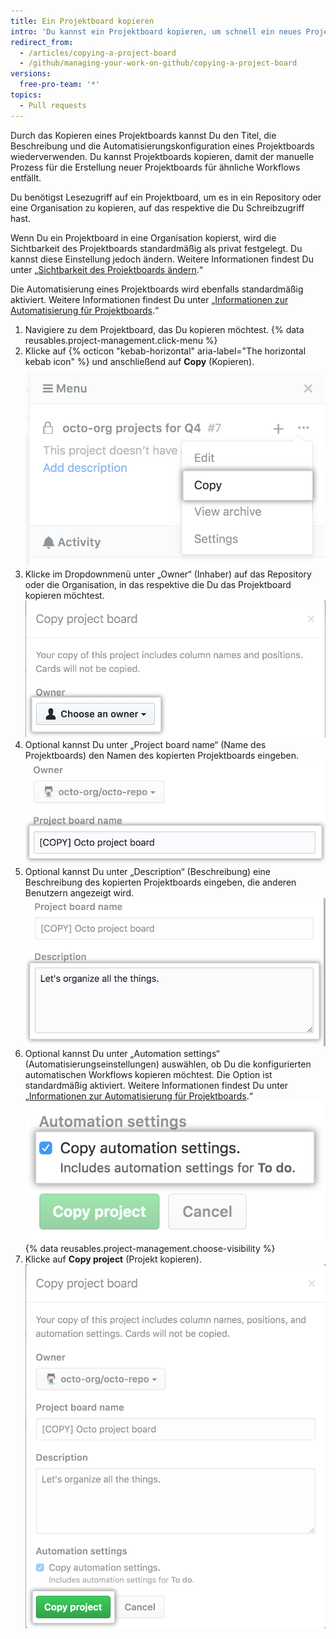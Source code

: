 ```yaml
---
title: Ein Projektboard kopieren
intro: 'Du kannst ein Projektboard kopieren, um schnell ein neues Projekt zu erstellen. Das Kopieren häufig genutzter oder stark angepasster Projektboards unterstützt die Standardisierung von Workflows.'
redirect_from:
  - /articles/copying-a-project-board
  - /github/managing-your-work-on-github/copying-a-project-board
versions:
  free-pro-team: '*'
topics:
  - Pull requests
---
```

Durch das Kopieren eines Projektboards kannst Du den Titel, die Beschreibung und die Automatisierungskonfiguration eines Projektboards wiederverwenden. Du kannst Projektboards kopieren, damit der manuelle Prozess für die Erstellung neuer Projektboards für ähnliche Workflows entfällt.

Du benötigst Lesezugriff auf ein Projektboard, um es in ein Repository oder eine Organisation zu kopieren, auf das respektive die Du Schreibzugriff hast.

Wenn Du ein Projektboard in eine Organisation kopierst, wird die Sichtbarkeit des Projektboards standardmäßig als privat festgelegt. Du kannst diese Einstellung jedoch ändern. Weitere Informationen findest Du unter „[Sichtbarkeit des Projektboards ändern](/articles/changing-project-board-visibility/).“

Die Automatisierung eines Projektboards wird ebenfalls standardmäßig aktiviert. Weitere Informationen findest Du unter „[Informationen zur Automatisierung für Projektboards](/articles/about-automation-for-project-boards/).“

1. Navigiere zu dem Projektboard, das Du kopieren möchtest.
{% data reusables.project-management.click-menu %}
3. Klicke auf {% octicon "kebab-horizontal" aria-label="The horizontal kebab icon" %} und anschließend auf **Copy** (Kopieren). ![Option „Copy“ (Kopieren) im Dropdownmenü auf der Projektboard-Seitenleiste](/assets/images/help/projects/project-board-copy-setting.png)
4. Klicke im Dropdownmenü unter „Owner“ (Inhaber) auf das Repository oder die Organisation, in das respektive die Du das Projektboard kopieren möchtest. ![Inhaber von kopiertem Projektboard aus Dropdownmenü auswählen](/assets/images/help/projects/copied-project-board-owner.png)
5. Optional kannst Du unter „Project board name“ (Name des Projektboards) den Namen des kopierten Projektboards eingeben. ![Feld zum Eingeben eines Namens für das kopierte Projektboard](/assets/images/help/projects/copied-project-board-name.png)
6. Optional kannst Du unter „Description“ (Beschreibung) eine Beschreibung des kopierten Projektboards eingeben, die anderen Benutzern angezeigt wird. ![Feld zum Eingeben einer Beschreibung für das kopierte Projektboard](/assets/images/help/projects/copied-project-board-description.png)
7. Optional kannst Du unter „Automation settings“ (Automatisierungseinstellungen) auswählen, ob Du die konfigurierten automatischen Workflows kopieren möchtest. Die Option ist standardmäßig aktiviert. Weitere Informationen findest Du unter „[Informationen zur Automatisierung für Projektboards](/articles/about-automation-for-project-boards/).“ ![Automatisierungseinstellungen für das kopierte Projektboard auswählen](/assets/images/help/projects/copied-project-board-automation-settings.png)
{% data reusables.project-management.choose-visibility %}
9. Klicke auf **Copy project** (Projekt kopieren). ![Schaltfläche zum Bestätigen des Kopiervorgangs](/assets/images/help/projects/confirm-copy-project-board.png)
